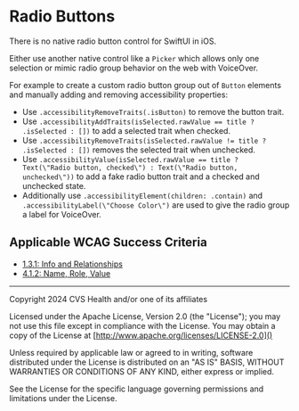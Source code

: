 # Radio Buttons
There is no native radio button control for SwiftUI in iOS. 

Either use another native control like a `Picker` which allows only one selection or mimic radio group behavior on the web with VoiceOver.

For example to create a custom radio button group out of `Button` elements and manually adding and removing accessibility properties:
- Use `.accessibilityRemoveTraits(.isButton)` to remove the button trait.
- Use `.accessibilityAddTraits(isSelected.rawValue == title ? .isSelected : [])` to add a selected trait when checked.
- Use `.accessibilityRemoveTraits(isSelected.rawValue != title ? .isSelected : [])` removes the selected trait when unchecked.
- Use `.accessibilityValue(isSelected.rawValue == title ? Text(\"Radio button, checked\") : Text(\"Radio button, unchecked\"))` to add a fake radio button trait and a checked and unchecked state.
- Additionally use `.accessibilityElement(children: .contain)` and `.accessibilityLabel(\"Choose Color\")` are used to give the radio group a label for VoiceOver.


## Applicable WCAG Success Criteria
- [1.3.1: Info and Relationships](https://www.w3.org/WAI/WCAG22/Understanding/info-and-relationships)
- [4.1.2: Name, Role, Value](https://www.w3.org/WAI/WCAG22/Understanding/name-role-value.html)

----

Copyright 2024 CVS Health and/or one of its affiliates

Licensed under the Apache License, Version 2.0 (the "License");
you may not use this file except in compliance with the License.
You may obtain a copy of the License at
[http://www.apache.org/licenses/LICENSE-2.0]()

Unless required by applicable law or agreed to in writing, software
distributed under the License is distributed on an "AS IS" BASIS,
WITHOUT WARRANTIES OR CONDITIONS OF ANY KIND, either express or implied.

See the License for the specific language governing permissions and
limitations under the License.
